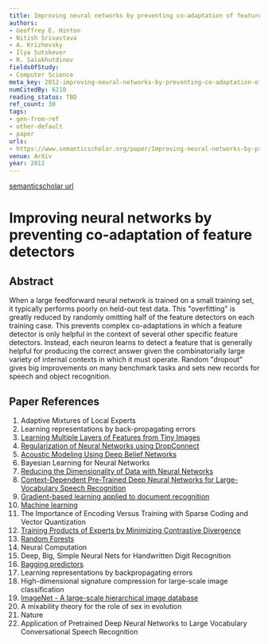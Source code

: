 ```yaml
---
title: Improving neural networks by preventing co-adaptation of feature detectors
authors:
- Geoffrey E. Hinton
- Nitish Srivastava
- A. Krizhevsky
- Ilya Sutskever
- R. Salakhutdinov
fieldsOfStudy:
- Computer Science
meta_key: 2012-improving-neural-networks-by-preventing-co-adaptation-of-feature-detectors
numCitedBy: 6210
reading_status: TBD
ref_count: 30
tags:
- gen-from-ref
- other-default
- paper
urls:
- https://www.semanticscholar.org/paper/Improving-neural-networks-by-preventing-of-feature-Hinton-Srivastava/1366de5bb112746a555e9c0cd00de3ad8628aea8?sort=total-citations
venue: ArXiv
year: 2012
---
```


[semanticscholar url](https://www.semanticscholar.org/paper/Improving-neural-networks-by-preventing-of-feature-Hinton-Srivastava/1366de5bb112746a555e9c0cd00de3ad8628aea8?sort=total-citations)

# Improving neural networks by preventing co-adaptation of feature detectors

## Abstract

When a large feedforward neural network is trained on a small training set, it typically performs poorly on held-out test data. This "overfitting" is greatly reduced by randomly omitting half of the feature detectors on each training case. This prevents complex co-adaptations in which a feature detector is only helpful in the context of several other specific feature detectors. Instead, each neuron learns to detect a feature that is generally helpful for producing the correct answer given the combinatorially large variety of internal contexts in which it must operate. Random "dropout" gives big improvements on many benchmark tasks and sets new records for speech and object recognition.

## Paper References

1. Adaptive Mixtures of Local Experts
2. Learning representations by back-propagating errors
3. [Learning Multiple Layers of Features from Tiny Images](2009-learning-multiple-layers-of-features-from-tiny-images)
4. [Regularization of Neural Networks using DropConnect](2013-regularization-of-neural-networks-using-dropconnect)
5. [Acoustic Modeling Using Deep Belief Networks](2012-acoustic-modeling-using-deep-belief-networks)
6. Bayesian Learning for Neural Networks
7. [Reducing the Dimensionality of Data with Neural Networks](2006-reducing-the-dimensionality-of-data-with-neural-networks)
8. [Context-Dependent Pre-Trained Deep Neural Networks for Large-Vocabulary Speech Recognition](2012-context-dependent-pre-trained-deep-neural-networks-for-large-vocabulary-speech-recognition)
9. [Gradient-based learning applied to document recognition](1998-lenet5.md)
10. [Machine learning](1996-machine-learning)
11. The Importance of Encoding Versus Training with Sparse Coding and Vector Quantization
12. [Training Products of Experts by Minimizing Contrastive Divergence](2002-training-products-of-experts-by-minimizing-contrastive-divergence)
13. [Random Forests](2004-random-forests)
14. Neural Computation
15. Deep, Big, Simple Neural Nets for Handwritten Digit Recognition
16. [Bagging predictors](2004-bagging-predictors)
17. Learning representations by backpropagating errors
18. High-dimensional signature compression for large-scale image classification
19. [ImageNet - A large-scale hierarchical image database](2009-imagenet-a-large-scale-hierarchical-image-database)
20. A mixability theory for the role of sex in evolution
21. Nature
22. Application of Pretrained Deep Neural Networks to Large Vocabulary Conversational Speech Recognition
